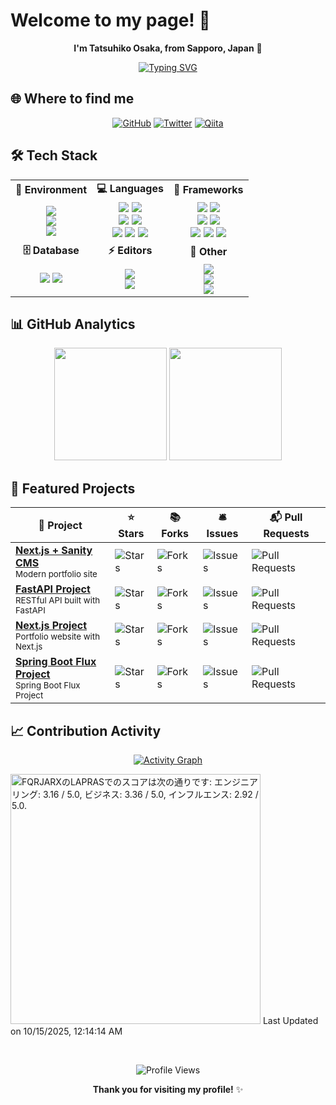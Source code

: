 # Welcome to my page! 👋

<div align="center">

**I'm Tatsuhiko Osaka, from Sapporo, Japan** 🗾

[![Typing SVG](https://readme-typing-svg.demolab.com?font=Fira+Code&pause=1000&color=58A6FF&center=true&vCenter=true&width=435&lines=Frontend+Developer;Backend+Engineer;Full+Stack+Developer;Always+learning+new+things)](https://git.io/typing-svg)

</div>


## 🌐 Where to find me

<div align="center">

[![GitHub](https://img.shields.io/badge/GitHub-%2312100E.svg?&style=for-the-badge&logo=Github&logoColor=white)](https://github.com/TA1851)
[![Twitter](https://img.shields.io/badge/twitter-%231DA1F2.svg?&style=for-the-badge&logo=twitter&logoColor=white)](https://x.com/darry6335)
[![Qiita](https://img.shields.io/badge/qiita-55C500.svg?&style=for-the-badge&logo=qiita&logoColor=white)](https://qiita.com/TA6335)

</div>


## 🛠️ Tech Stack

<table align="center">
  <tr>
    <td align="center"><strong>🏢 Environment</strong></td>
    <td align="center"><strong>💻 Languages</strong></td>
    <td align="center"><strong>🚀 Frameworks</strong></td>
  </tr>
  <tr>
    <td align="center">
      <img src="https://img.shields.io/badge/-Docker-2496ED?style=flat-square&logo=docker&logoColor=white">
      <br>
      <img src="https://img.shields.io/badge/-Git-F05032?style=flat-square&logo=git&logoColor=white">
      <br>
      <img src="https://img.shields.io/badge/-Vercel-000000?style=flat-square&logo=vercel&logoColor=white">
    </td>
    <td align="center">
      <img src="https://img.shields.io/badge/-HTML5-E34F26?style=flat-square&logo=html5&logoColor=white">
      <img src="https://img.shields.io/badge/-CSS3-1572B6?style=flat-square&logo=css3&logoColor=white">
      <br>
      <img src="https://img.shields.io/badge/-JavaScript-F7DF1E?style=flat-square&logo=javascript&logoColor=black">
      <img src="https://img.shields.io/badge/-TypeScript-3178C6?style=flat-square&logo=typescript&logoColor=white">
      <br>
      <img src="https://img.shields.io/badge/-Python-3776AB?style=flat-square&logo=python&logoColor=white">
      <img src="https://img.shields.io/badge/-Node.js-339933?style=flat-square&logo=nodedotjs&logoColor=white">
      <img src="https://img.shields.io/badge/-Java-F80000.svg?logo=&style=flat">
    </td>
    <td align="center">
      <img src="https://img.shields.io/badge/-React-61DAFB?style=flat-square&logo=react&logoColor=black">
      <img src="https://img.shields.io/badge/-Next.js-000000?style=flat-square&logo=nextdotjs&logoColor=white">
      <br>
      <img src="https://img.shields.io/badge/-Vue.js-4FC08D?style=flat-square&logo=vuedotjs&logoColor=white">
      <img src="https://img.shields.io/badge/-Astro-BC52EE?style=flat-square&logo=astro&logoColor=white">
      <br>
      <img src="https://img.shields.io/badge/-FastAPI-009485?style=flat-square&logo=fastapi&logoColor=white">
      <img src="https://img.shields.io/badge/-Tailwind-38B2AC?style=flat-square&logo=tailwind-css&logoColor=white">
      <img src="https://img.shields.io/badge/-SpringBoot-555.svg?logo=springboot&style=flat">
    </td>
  </tr>
  <tr>
    <td align="center"><strong>🗄️ Database</strong></td>
    <td align="center"><strong>⚡ Editors</strong></td>
    <td align="center"><strong>🔧 Other</strong></td>
  </tr>
  <tr>
    <td align="center">
      <img src="https://img.shields.io/badge/-SQLite-003B57?style=flat-square&logo=sqlite&logoColor=white">
      <img src="https://img.shields.io/badge/Postgres-%23316192.svg?logo=postgresql&logoColor=white">
    </td>
    <td align="center">
      <img src="https://img.shields.io/badge/-VS%20Code-007ACC?style=flat-square&logo=visual-studio-code&logoColor=white">
      <br>
      <img src="https://img.shields.io/badge/-Vim-019733?style=flat-square&logo=vim&logoColor=white">
    </td>
    <td align="center">
      <img src="https://img.shields.io/badge/-GitHub%20Copilot-000000?style=flat-square&logo=githubcopilot&logoColor=white">
      <br>
      <img src="https://img.shields.io/badge/-Notion-000000?style=flat-square&logo=notion&logoColor=white">
      <br>
      <img src="https://img.shields.io/badge/-Sphinx-000000?style=flat-square&logo=sphinx&logoColor=white">
    </td>
  </tr>
</table>


## 📊 GitHub Analytics

<div align="center">

<img height="180em" src="https://github-readme-stats.vercel.app/api?username=TA1851&show_icons=true&count_private=true&theme=dark&hide_border=true&bg_color=0d1117&text_color=58a6ff&title_color=58a6ff&icon_color=58a6ff"/>

<img height="180em" src="https://github-readme-stats.vercel.app/api/top-langs/?username=TA1851&layout=compact&theme=dark&hide_border=true&bg_color=0d1117&text_color=58a6ff&title_color=58a6ff"/>

</div>


## 🎯 Featured Projects

<div align="center">

<table>
  <thead>
    <tr>
      <th>🎁 Project</th>
      <th>⭐ Stars</th>
      <th>📚 Forks</th>
      <th>🛎 Issues</th>
      <th>📬 Pull Requests</th>
    </tr>
  </thead>
  <tbody>
    <tr>
      <td>
        <a href="https://github.com/TA1851/Portfolio-site">
          <b>Next.js + Sanity CMS</b>
        </a>
        <br>
        <small>Modern portfolio site</small>
      </td>
      <td><img alt="Stars" src="https://img.shields.io/github/stars/TA1851/Portfolio-site?style=flat-square&labelColor=343b41"/></td>
      <td><img alt="Forks" src="https://img.shields.io/github/forks/TA1851/Portfolio-site?style=flat-square&labelColor=343b41"/></td>
      <td><img alt="Issues" src="https://img.shields.io/github/issues/TA1851/Portfolio-site?style=flat-square&labelColor=343b41"/></td>
      <td><img alt="Pull Requests" src="https://img.shields.io/github/issues-pr/TA1851/Portfolio-site?style=flat-square&labelColor=343b41"/></td>
    </tr>
    <tr>
      <td>
        <a href="https://github.com/TA1851/blog-api-main">
          <b>FastAPI Project</b>
        </a>
        <br>
        <small>RESTful API built with FastAPI</small>
      </td>
      <td><img alt="Stars" src="https://img.shields.io/github/stars/TA1851/blog-api-main?style=flat-square&labelColor=343b41"/></td>
      <td><img alt="Forks" src="https://img.shields.io/github/forks/TA1851/blog-api-main?style=flat-square&labelColor=343b41"/></td>
      <td><img alt="Issues" src="https://img.shields.io/github/issues/TA1851/blog-api-main?style=flat-square&labelColor=343b41"/></td>
      <td><img alt="Pull Requests" src="https://img.shields.io/github/issues-pr/TA1851/blog-api-main?style=flat-square&labelColor=343b41"/></td>
    </tr>
    <tr>
      <td>
        <a href="https://github.com/TA1851/Portfolio-Nextjs">
          <b>Next.js Project</b>
        </a>
        <br>
        <small>Portfolio website with Next.js</small>
      </td>
      <td><img alt="Stars" src="https://img.shields.io/github/stars/TA1851/Portfolio-Nextjs?style=flat-square&labelColor=343b41"/></td>
      <td><img alt="Forks" src="https://img.shields.io/github/forks/TA1851/Portfolio-Nextjs?style=flat-square&labelColor=343b41"/></td>
      <td><img alt="Issues" src="https://img.shields.io/github/issues/TA1851/Portfolio-Nextjs?style=flat-square&labelColor=343b41"/></td>
      <td><img alt="Pull Requests" src="https://img.shields.io/github/issues-pr/TA1851/Portfolio-Nextjs?style=flat-square&labelColor=343b41"/></td>
    </tr>
    <tr>
      <td>
        <a href="https://github.com/TA1851/kakebo-app">
          <b>Spring Boot Flux Project</b>
        </a>
        <br>
        <small>Spring Boot Flux Project</small>
      </td>
      <td><img alt="Stars" src="https://img.shields.io/github/stars/https:/TA1851/kakebo-app?style=flat-square&labelColor=343b41"/></td>
      <td><img alt="Forks" src="https://img.shields.io/github/forks/TA1851/kakebo-app?style=flat-square&labelColor=343b41"/></td>
      <td><img alt="Issues" src="https://img.shields.io/github/issues/TA1851/kakebo-app?style=flat-square&labelColor=343b41"/></td>
      <td><img alt="Pull Requests" src="https://img.shields.io/github/issues-pr/TA1851/kakebo-app?style=flat-square&labelColor=343b41"/></td>
    </tr>
  </tbody>
</table>

</div>

## 📈 Contribution Activity

<div align="center">

[![Activity Graph](https://github-readme-activity-graph.vercel.app/graph?username=TA1851&theme=github-compact&hide_border=true&bg_color=0d1117&color=58a6ff&line=58a6ff&point=ffffff)](https://github.com/TA1851)

</div>

<!--START_SECTION:lapras-card-->
<p ><a href="https://lapras.com/public/FQRJARX" target="_blank" rel="noopener noreferrer"><img alt="FQRJARXのLAPRASでのスコアは次の通りです: エンジニアリング: 3.16 / 5.0, ビジネス: 3.36 / 5.0, インフルエンス: 2.92 / 5.0." src="https://lapras-card-generator.vercel.app/api/svg?e=3.16&b=3.36&i=2.92&b1=%23020E27&b2=%230E5593&i1=%23030E21&i2=%231688BF&l=ja" width="400" ></a>  
Last Updated on 10/15/2025, 12:14:14 AM</p>
<!--END_SECTION:lapras-card-->

<br>
<div align="center">

![Profile Views](https://komarev.com/ghpvc/?username=TA1851&color=58a6ff&style=flat-square&label=Profile+Views)

**Thank you for visiting my profile!** ✨

</div>
